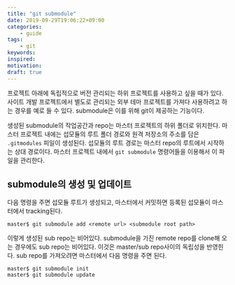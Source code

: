 ```yaml
---
title: "git submodule"
date: 2019-09-29T19:06:22+09:00
categories:
    - guide
tags:
    - git
keywords:
inspired:
motivation:
draft: true
---
```


프로젝트 아래에 독립적으로 버전 관리되는 하위 프로젝트를 사용하고 싶을 때가 있다.
사이트 개발 프로젝트에서 별도로 관리되는 외부 테마 프로젝트를 가져다 사용하려고 하는 경우를 예로 들 수 있다.
submodule은 이를 위해 git이 제공하는 기능이다.

생성된 submodule의 작업공간과 repo는 마스터 프로젝트의 하위 폴더로 위치한다.
마스터 프로젝트 내에는 섭모듈의 루트 폴더 경로와 원격 저장소의 주소를 담은 `.gitmodules` 피일이 생성된다.
섭모듈의 루트 경로는 마스터 repo의 루트에서 시작하는 상대 경로이다.
마스터 프로젝트 내에서 `git submodule` 명령어들을 이용해서 이 파일을 관리한다.

## submodule의 생성 및 업데이트

다음 명령을 주면 섭모듈 루트가 생성되고, 마스터에서 커밋하면 등록된 섭모듈이 마스터에서 tracking된다.

```
master$ git submodule add <remote url> <submodule root path>
```

이렇게 생성된 sub repo는 비어있다. submodule을 가진 remote repo를 clone해 오는 경우에도 sub repo는 비어있다. 이것은 master/sub repo사이의 독립성을 반영힌다.
sub repo를 가져오려면 마스터에서 다음 명령을 주면 된다.

```
master$ git submodule init
master$ git submodule update
```

